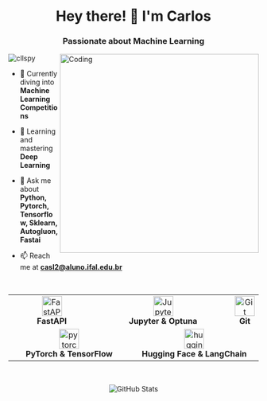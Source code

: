 <h1 align="center">Hey there! 👋 I'm Carlos</h1>
<h3 align="center">Passionate about Machine Learning</h3>

<img align="right" alt="Coding" width="400" src="https://camo.githubusercontent.com/5a40be99b5384a02b2ea628ca7b699d350ffef54b234f5bd09639a3f761c077d/68747470733a2f2f6d69726f2e6d656469756d2e636f6d2f76322f726573697a653a6669743a313237322f312a5a53566d57476363317765454e6230536861775778772e676966">

<p align="left"> <img src="https://komarev.com/ghpvc/?username=cllspy&label=Profile%20views&color=0e75b6&style=flat" alt="cllspy" /> </p>

- 🔭 Currently diving into **Machine Learning Competitions**

- 🌱 Learning and mastering **Deep Learning**

- 💬 Ask me about **Python, Pytorch, Tensorflow, Sklearn,  Autogluon, Fastai**

- 📫 Reach me at **casl2@aluno.ifal.edu.br**

<br>

<table>
  <tr>
    <td align="center"><a href="https://fastapi.tiangolo.com/" target="_blank" rel="noreferrer"><img src="https://w7.pngwing.com/pngs/141/126/png-transparent-fastapi-hd-logo-thumbnail.png" alt="FastAPI" width="40" height="40"/></a><br><b>FastAPI</b></td>
    <td align="center" colspan="2"><a href="https://jupyter.org/" target="_blank" rel="noreferrer"><img src="https://upload.wikimedia.org/wikipedia/commons/thumb/3/38/Jupyter_logo.svg/1200px-Jupyter_logo.svg.png" alt="Jupyter Notebook" width="40" height="40"/></a><br><b>Jupyter & Optuna</b></td>
    <td align="center" colspan="2"><a href="https://git-scm.com/" target="_blank" rel="noreferrer"><img src="https://git-scm.com/images/logos/downloads/Git-Icon-1788C.png" alt="Git" width="40" height="40"/></a><br><b>Git</b></td>
  </tr>
  <tr>
    <td align="center" colspan="2"><a href="https://pytorch.org/" target="_blank" rel="noreferrer"><img src="https://www.vectorlogo.zone/logos/pytorch/pytorch-icon.svg" alt="pytorch" width="40" height="40"/></a><br><b>PyTorch & TensorFlow</b></td>
    <td align="center" colspan="2"><a href="https://huggingface.co/" target="_blank" rel="noreferrer"><img src="https://huggingface.co/front/assets/huggingface_logo.svg" alt="huggingface" width="40" height="40"/></a><br><b>Hugging Face & LangChain</b></td>
  </tr>
</table>

<br>
<p align="center">
  <img src="https://github-readme-stats.vercel.app/api?username=cllspy&show_icons=true&locale=en" alt="GitHub Stats" />
  <br>
  <img src="https://img.shields.io/github
